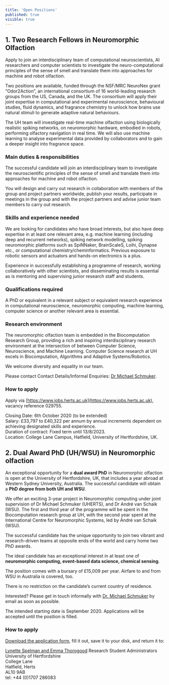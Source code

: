 ```yaml
---
title: 'Open Positions'
published: true
visible: true
---
```


## 1. Two Research Fellows in Neuromorphic Olfaction

Apply to join an interdisciplinary team of computational neuroscientists, AI researchers and computer scientists to investigate the neuro-computational principles of the sense of smell and translate them into approaches for machine and robot olfaction.

Two positions are available, funded through the NSF/MRC NeuroNex grant “Odor2Action”, an international consortium of 16 world-leading research groups from the US, Canada, and the UK. The consortium will apply their joint expertise in computational and experimental neuroscience, behavioural studies, fluid dynamics, and fragrance chemistry to unlock how brains use natural stimuli to generate adaptive natural behaviours.

The UH team will investigate real-time machine olfaction using biologically realistic spiking networks, on neuromorphic hardware, embodied in robots, performing olfactory navigation in real time. We will also use machine learning to analyse experimental data provided by collaborators and to gain a deeper insight into fragrance space.

### Main duties & responsibilities
The successful candidate will join an interdisciplinary team to investigate the neuroscientific principles of the sense of smell and translate them into approaches for machine and robot olfaction.

You will design and carry out research in collaboration with members of the group and project partners worldwide, publish your results, participate in meetings in the group and with the project partners and advise junior team members to carry out research.

### Skills and experience needed
We are looking for candidates who have broad interests, but also have deep expertise in at least one relevant area, e.g. machine learning (including deep and recurrent networks), spiking network modelling, spiking neuromorphic platforms such as SpiNNaker, BrainScaleS, Loihi, Dynapse etc., or computational chemistry/cheminformatics. Previous exposure to robotic sensors and actuators and hands-on electronics is a plus.

Experience in successfully establishing a programme of research, working collaboratively with other scientists, and disseminating results is essential as is mentoring and supervising junior research staff and students.

### Qualifications required
A PhD or equivalent in a relevant subject or equivalent research experience in computational neuroscience, neuromorphic computing, machine learning, computer science or another relevant area is essential.

### Research environment
The neuromorphic olfaction team is embedded in the Biocomputation Research Group, providing a rich and inspiring interdisciplinary research environment at the intersection of between Computer Science, Neuroscience, and Machine Learning. Computer Science research at UH excels in Biocomputation, Algorithms and Adaptive Systems/Robotics.

We welcome diversity and equality in our team.

Please contact Contact Details/Informal Enquiries: [Dr Michael Schmuker]( mailto:m.schmuker@herts.ac.uk).

### How to apply
Apply via [https://www.jobs.herts.ac.uk](https://www.jobs.herts.ac.uk), vacancy reference 029755.

Closing Date: 6th October 2020 (to be extended)<br/>
Salary: £33,797 to £40,322 per annum by annual increments dependent on achieving designated skills and experience.<br/>
Duration of contract: Fixed term until 13/8/2023.<br/>
Location: College Lane Campus, Hatfield, University of Hertfordshire, UK.

## 2. Dual Award PhD (UH/WSU) in Neuromorphic olfaction 

An exceptional opportunity for a **dual award PhD** in Neuromorphic olfaction is open at the University of Hertfordshire, UK, that includes a year abroad at Western Sydney University, Australia. The successful candidate will obtain a **PhD degree from both UH and WSU**. 

We offer an exciting 3-year project in Neuromorphic computing under joint supervision of Dr Michael Schmuker (UHERTS), and Dr André van Schaik (WSU). The first and third year of the programme will be spent in the Biocomputation research group at UH, with the second year spent at the International Centre for Neuromorphic Systems, led by André van Schaik (WSU). 

The successful candidate has the unique opportunity to join two vibrant and research-driven teams at opposite ends of the world and carry home two PhD awards. 

The ideal candidate has an exceptional interest in at least one of **neuromorphic computing, event-based data science, chemical sensing**.

The position comes with a bursary of £15,009 per year. Airfare to and from WSU in Australia is covered, too. 

There is no restriction on the candidate’s current country of residence. 

Interested? Please get in touch informally with [Dr. Michael Schmuker](mailto:m.schmuker@herts.ac.uk) by email as soon as possible. 

The intended starting date is September 2020. Applications will be accepted until the position is filled. 

### How to apply

[Download the application form](https://www.herts.ac.uk/__data/assets/pdf_file/0010/31105/uh-application-form.pdf), fill it out, save it to your disk, and return it to:

[Lynette Spelman and Emma Thorogood](mailto:doctoralcollegeadmissions@herts.ac.uk)
Research Student Administrators<br/>
University of Hertfordshire<br/>
College Lane<br/>
Hatfield, Herts<br/>
AL10 9AB<br/>
tel: +44 (0)1707 286083<br/>



